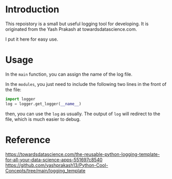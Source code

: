 # Introduction
This repoistory is a small but useful logging tool for developing. It is originated from the Yash Prakash at towardsdatascience.com.

I put it here for easy use. 

# Usage
In the `main` function, you can assign the name of the log file.

In the `modules`, you just need to include the following two lines in the front of the file:
```python
import logger
log = logger.get_logger(__name__)
```

then, you can use the `log` as usually. The output of `log` will redirect to the file, which is much easier to debug.



# Reference
https://towardsdatascience.com/the-reusable-python-logging-template-for-all-your-data-science-apps-551697c8540
https://github.com/yashprakash13/Python-Cool-Concepts/tree/main/logging_template
